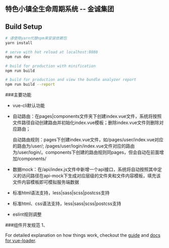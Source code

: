 
## 特色小镇全生命周期系统 -- 金诚集团

## Build Setup

``` bash
# 请使用yarn代替npm来安装依赖包
yarn install

# serve with hot reload at localhost:8080
npm run dev

# build for production with minification
npm run build

# build for production and view the bundle analyzer report
npm run build --report
```

###主要功能
- vue-cli默认功能
- 自动路由：在pages|components文件夹下创建index.vue文件，系统将按照文件路径自动创建路由并初始化index.vue模板；删除index.vue文件则删除对应路由；
  
  自动路由规则：pages下创建index.vue文件，如/pages/user/index.vue对应的路由为/user/; /pages/user/login/index.vue文件对应的路由为/user/login/。components下创建的路由规则同pages，但会自动在前面增加/components/
- 数据mock：在/api/index.js文件中新增一个api接口，系统将自动按照其中定义的访问路径在api-mock下生成对应层级的文件夹和文件内容模板，填充该文件内容模板即可模拟服务端数据
- 标准html语法支持，less|sass|scss|postcss支持
- 标准html、css语法支持，less|sass|scss|postcss支持
- eslint规则调整



###组件开发规范
1、


For detailed explanation on how things work, checkout the [guide](http://vuejs-templates.github.io/webpack/) and [docs for vue-loader](http://vuejs.github.io/vue-loader).
